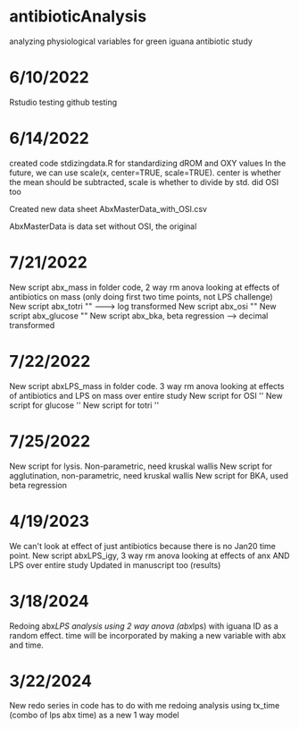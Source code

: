 # antibioticAnalysis
analyzing physiological variables for green iguana antibiotic study

# 6/10/2022
Rstudio testing
github testing

# 6/14/2022
created code stdizingdata.R for standardizing dROM and OXY values
In the future, we can use scale(x, center=TRUE, scale=TRUE). center is whether the mean should be subtracted, scale is whether to divide by std. did OSI too

Created new data sheet AbxMasterData_with_OSI.csv

AbxMasterData is data set without OSI, the original

# 7/21/2022
New script abx_mass in folder code, 2 way rm anova looking at effects of antibiotics on mass (only doing first two time points, not LPS challenge)
New script abx_totri "" ---> log transformed
New script abx_osi ""
New script abx_glucose ""
New script abx_bka, beta regression --> decimal transformed

# 7/22/2022
New script abxLPS_mass in folder code. 3 way rm anova looking at effects of antibiotics and LPS on mass over entire study
New script for OSI ''
New script for glucose ''
New script for totri ''

# 7/25/2022
New script for lysis. Non-parametric, need kruskal wallis
New script for agglutination, non-parametric, need kruskal wallis
New script for BKA, used beta regression

# 4/19/2023
We can't look at effect of just antibiotics because there is no Jan20 time point. 
New script abxLPS_igy, 3 way rm anova looking at effects of anx AND LPS over entire study
Updated in manuscript too (results)

# 3/18/2024
Redoing abx*LPS analysis using 2 way anova (abx*lps) with iguana ID as a random effect. time will be incorporated by making a new variable with abx and time. 

# 3/22/2024
New redo series in code has to do with me redoing analysis using tx_time (combo of lps abx time) as a new 1 way model